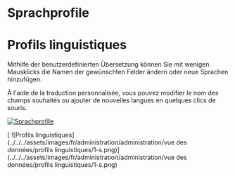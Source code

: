 <!-- TRANSLATED by md-translate -->
# Sprachprofile

# Profils linguistiques

Mithilfe der benutzerdefinierten Übersetzung können Sie mit wenigen Mausklicks die Namen der gewünschten Felder ändern oder neue Sprachen hinzufügen.

À l'aide de la traduction personnalisée, vous pouvez modifier le nom des champs souhaités ou ajouter de nouvelles langues en quelques clics de souris.

[![Sprachprofile](../../../assets/images/de/administration/verwaltung/datenansicht/sprachprofile/1-s.png)](../../../assets/images/de/administration/verwaltung/datenansicht/sprachprofile/1-s.png)

[ ![Profils linguistiques](../../../assets/images/fr/administration/administration/vue des données/profils linguistiques/1-s.png)](../../../assets/images/fr/administration/administration/vue des données/profils linguistiques/1-s.png)